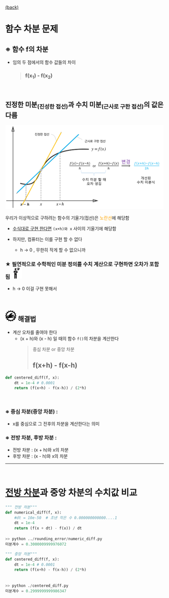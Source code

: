 [(back)](https://github.com/DoranLyong/DL_coding_master/tree/master/Self_tutorial/3_learning/MNIST_learning/4_renew-parameter/1_diff/1_diff_eq)

# 함수 차분 문제 
## ※ 함수 f의 차분 
* 임의 두 점에서의 함수 값들의 차이 
    > ### f(x<sub>1</sub>) -  f(x<sub>2</sub>)


<br/>


## 진정한 미분<sub>(진성한 접선)</sub>과 수치 미분<sub>(근사로 구한 접선)</sub>의 값은 다름 


<img src="num_diff2.png" width=600>

우리가 이상적으로 구하려는 함수의 기울기(접선)은 <span style="color:orange">노란선</span>에 해당함  <br/>
* [수식대로 구현 한다면](https://github.com/DoranLyong/DL_coding_master/tree/master/Self_tutorial/3_learning/MNIST_learning/4_renew-parameter/1_diff/1_diff_eq) ```(x+h)와 x``` 사이의 기울기에 해당함 

* 하지만, 컴퓨터는 이를 구현 할 수 없다 
    * h → 0 , 무한히 작게 할 수 없으니까  


### ★ 필연적으로 수학적인 미분 정의를 수치 계산으로 구현하면 오차가 포함 됨 <img src="meeting_problem.png" width=35>
* h → 0 이걸 구현 못해서 


<br/>

## <img src="5_how_to_do.png" width=35> 해결법 
* 계산 오차를 줄여야 한다 
    * (x + h)와 (x - h) 일 때의 함수 ```f()```의 차분을 계산한다 
        > 중심 차분 or 중앙 차분 <br/>
        > ## f(x+h) - f(x-h)

```python 
def centered_diff(f, x):
    dt = 1e-4 # 0.0001
    return (f(x+h) - f(x-h)) / (2*h)
```

<br/>

### ※ 중심 차분(중앙 차분) : 
* x를 중심으로 그 전후의 차분을 계산한다는 의미 


### ※ 전방 차분, 후방 차분 : 
* 전방 차분 : (x + h)와 x의 차분 
* 후방 차분 : (x - h)와 x의 차분 

***
<br/>

# [전방 차분](https://github.com/DoranLyong/DL_coding_master/tree/master/Self_tutorial/3_learning/MNIST_learning/4_renew-parameter/1_diff/1_diff_eq/rounding_error)과 중앙 차분의 수치값 비교 



```python 
""" 전방 차분""" 
def numerical_diff(f, x): 
    #dt = 10e-50  # 조낸 작은 수 0.000000000000....1
    dt = 1e-4
    return (f(x + dt) - f(x)) / dt 

>> python ../rounding_error/numeric_diff.py 
미분계수 = 0.3000009999976072
```

```python 
""" 중앙 차분"""
def centered_diff(f, x):
    dt = 1e-4 # 0.0001
    return (f(x+h) - f(x-h)) / (2*h)


>> python ./centered_diff.py 
미분계수 = 0.2999999999986347
```